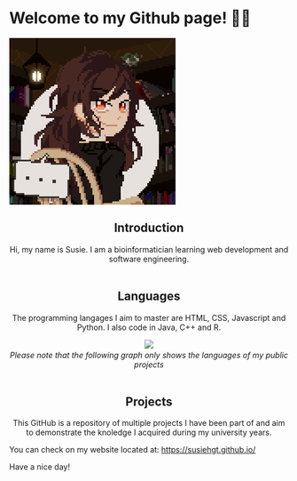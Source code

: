 # Welcome to my Github page! 👋🏻
<img src="https://github.com/susiehgt/susiehgt/blob/main/IMG_3565.png" width=300px align="center">

<div align="center">
<h2 align="center">Introduction</h2>
Hi, my name is Susie. I am a bioinformatician learning web development and software engineering.
</div>

<br>
<div align="center">
  <h2>Languages</h2>
  <p>The programming langages I aim to master are HTML, CSS, Javascript and Python. 
  I also code in Java, C++ and R.  </p>
</div>
<div align="center">
  <img src="https://github-readme-stats.vercel.app/api/top-langs/?username=susiehgt&layout=compact&theme=darcula">
</div>
<div align="center">
  <i>Please note that the following graph only shows the languages of my public projects</i>
</div>
<br>

<div align="center">
  <h2>Projects</h2>
  <p>This GitHub is a repository of multiple projects I have been part of and aim to demonstrate 
the knoledge I acquired during my university years.  </p>
</div>

You can check on my website located at: https://susiehgt.github.io/

Have a nice day!

<!---
susiehgt/susiehgt is a ✨ special ✨ repository because its `README.md` (this file) appears on your GitHub profile.
You can click the Preview link to take a look at your changes.
--->
